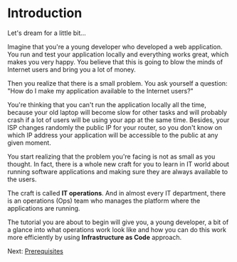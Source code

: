 # Introduction

Let's dream for a little bit...

Imagine that you're a young developer who developed a web application. You run and test your application locally and everything works great, which makes you very happy. You believe that this is going to blow the minds of Internet users and bring you a lot of money.

Then you realize that there is a small problem. You ask yourself a question: "How do I make my application available to the Internet users?"

You're thinking that you can't run the application locally all the time, because your old laptop will become slow for other tasks and will probably crash if a lot of users will be using your app at the same time. Besides, your ISP changes randomly the public IP for your router, so you don't know on which IP address your application will be accessible to the public at any given moment.

You start realizing that the problem you're facing is not as small as you thought. In fact, there is a whole new craft for you to learn in IT world about running software applications and making sure they are always available to the users.

The craft is called **IT operations**. And in almost every IT department, there is an operations (Ops) team who manages the platform where the applications are running.

The tutorial you are about to begin will give you, a young developer, a bit of a glance into what operations work look like and how you can do this work more efficiently by using **Infrastructure as Code** approach.

Next: [Prerequisites](01-prerequisites.md)
